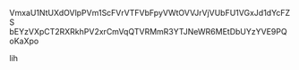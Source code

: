 VmxaU1NtUXdOVlpPVm1ScFVrVTFVbFpyVWtOVVJrVjVUbFU1VGxJd1dYcFZS
bEYzVXpCT2RXRkhPV2xrCmVqQTVRMmR3YTJNeWR6MEtDbUYzYVE9PQoKaXpo

lih